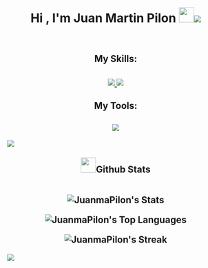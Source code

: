 <h1 align="center"><b>Hi , I'm Juan Martin Pilon </b><img src="https://media.giphy.com/media/hvRJCLFzcasrR4ia7z/giphy.gif" width="35"><img src="https://user-images.githubusercontent.com/73097560/115834477-dbab4500-a447-11eb-908a-139a6edaec5c.gif">
</h1>

<br>

<h2 align="center"><b>My Skills:</b><h2>
    <p align="center">
  <a href="https://skillicons.dev">
    <img src="https://skillicons.dev/icons?i=react,js,nodejs,css,html,java,python,cpp,c,mysql&perline=5" />
  </a>

<img src="https://user-images.githubusercontent.com/73097560/115834477-dbab4500-a447-11eb-908a-139a6edaec5c.gif">

<h2 align="center"><b>My Tools:</b>
<h2>
    <p align="center">
  <a href="https://skillicons.dev">
    <img src="https://skillicons.dev/icons?i=vscode,github,git,vite,postman,linux,powershell,idea,stackoverflow,octave&perline=5" />
  </a>
</p>

<img src="https://user-images.githubusercontent.com/73097560/115834477-dbab4500-a447-11eb-908a-139a6edaec5c.gif">

<br>
<br>

<div align="center">
<img src="https://media.giphy.com/media/iY8CRBdQXODJSCERIr/giphy.gif" width="35"><b>Github Stats</b>


<br>
<br>

![JuanmaPilon's Stats](https://github-readme-stats.vercel.app/api?username=JuanmaPilon&theme=outrun&show_icons=true&hide_border=false&count_private=true)

![JuanmaPilon's Top Languages](https://github-readme-stats.vercel.app/api/top-langs/?username=JuanmaPilon&theme=outrun&show_icons=true&hide_border=false&layout=compact)

![JuanmaPilon's Streak](https://github-readme-streak-stats.herokuapp.com/?user=JuanmaPilon&theme=outrun&hide_border=false)

</div>
<img src="https://user-images.githubusercontent.com/73097560/115834477-dbab4500-a447-11eb-908a-139a6edaec5c.gif">

<br>
<br>
<br>
